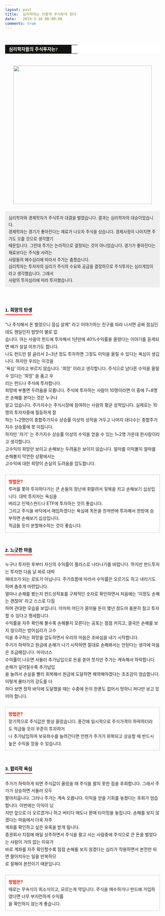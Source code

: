 ```yaml
---
layout: post
title:  심리학자는 이렇게 주식투자 한다
date:   2019-3-18 00:00:00
comments: true
---
```



<div><br></div><div><div style="line-height: 1.7;"><table width="99%" bgcolor="#ffffff" cellspacing="1" cellpadding="2"><tbody><tr><td width="200" bgcolor="#141313" style-="border-bottom:#141313 1px solid; border-left:#141313 1px solid; border-top:#141313 1px solid; &#13;&#10;border-right:#141313 1px solid"><span style="color: rgb(0, 0, 0); font-family: 맑은 고딕, dotum, verdana; font-size: 11pt;"><strong><span syle="font-size:11pt"><font color="#fffff0">&nbsp;심리학자들의 주식투자는?</font></span></strong></span></td><td style="border-width: 0px 0px 1px; border-style: solid; border-color: rgb(255, 255, 255) rgb(255, 255, 255) rgb(20, 19, 19);"><span style="font-size: 11pt;"><font color="#000000">&nbsp;</font></span></td></tr></tbody></table><span style="font-size: 10pt;">﻿<div class="imageblock center" style="text-align: center; clear: both;"><span data-url="https://t1.daumcdn.net/cfile/tistory/202A28034CD8E91F3F?download" data-lightbox="lightbox"><img width="450" height="337" style="height: auto; cursor: pointer; max-width: 100%;" alt="" src="https://t1.daumcdn.net/cfile/tistory/202A28034CD8E91F3F" filename="cfile25.uf@202A28034CD8E91F3F7E58.jpg" filemime=""></span></div></span><span style="font-size: 10pt;">﻿</span><br><div class="txc-textbox" style="padding: 10px; border: 1px solid rgb(238, 238, 238); border-image: none; background-color: rgb(238, 238, 238);"><span style="font-size: 10pt;">심리학자와 경제학자가 주식투자 대결을 벌였습니다. 결과는 심리학자의 대승이었습니다.</span><br><span style="font-size: 10pt;">경제학자는 경기가 좋아진다는 재료가 나오자 주식을 샀습니다. 경제사정이 나아지면 주가도 오를 것으로 생각했기</span><br><span style="font-size: 10pt;">때문입니다. 그런데 주가는 논리적으로 결정되는 것이 아니었습니다. 경기가 좋아진다는 재료보다는 주식을 사려는</span><br><span style="font-size: 10pt;">사람들의 매수심리에 따라서 주가는 춤췄습니다.</span><br><span style="font-size: 10pt;">심리학자는 투자자의 심리가 주식의 수요와 공급을 결정하므로 주식투자는 심리게임이라고 생각했습니다. 그래서</span><br><span style="font-size: 10pt;">사람의 투자심리에 따라 투자했습니다.</span><br></div><p><span style="font-size: 10pt;"><strong><font color="#e31600"><div><br> &nbsp;</div><div><h3 style="font: bold 11pt/normal 맑은 고딕, Dotum, Sans-serif; margin: 0px; padding: 0px 0px 5px; border-bottom-color: rgb(255, 0, 0); border-bottom-width: 2px; border-bottom-style: solid; float: left; font-size-adjust: none; font-stretch: normal;"><font color="#000000">1. 희망의 탄생</font></h3></div><div>&nbsp;</div></font></strong><div><strong><font color="#e31600"><br></font></strong>"나 주식해서 돈 벌었으니 점심 살께" 라고 이야기하는 친구를 따라 나서면 공짜 점심인데도 웬일인지 밥맛이 별로 없<br> 습니다. 아는 사람이 펀드에 투자해서 1년만에 40%수익률을 올렸다는 이야기를 듣게되면 배가 살살 아프기도 합니다. <br>나도 펀드만 잘 골라서 2~3년 정도 투자하면 그정도 이익을 올릴 수 있다는 욕심이 생깁니다. 하지만 우리는 이것을 <br>'욕심' 이라고 부르지 않습니다. '희망' 이라고 생각합니다. 주식으로 남다른 수익을 올릴 수 있다는 '희망' 을 품고 우<br> 리는 펀드나 주식에 투자합니다.<br>희망에 부풀면 두려움을 모릅니다. 주식에 투자하는 사람이 10명이라면 이 중에 7~8명은 손해를 본다는 것은 누구나 <br> 알고 있습니다. 주가지수는 주식시장에 참여하는 사람의 평균 성적입니다. 실제로는 10명의 투자자중에 월등하게 잘<br> 하는 1~2명만이 종합주가지수 상승률 이상의 성적을 거두고 나머지 대다수는 종합주가지수 상승률에 못 미칩니다.<br>하지만 '자기' 는 주가지수 상승률 이상의 수익을 얻을 수 있는 1~2명 가운데 한사람이라고 생각합니다.<br>고수익의 희망만 보이고 손해보는 두려움은 보이지 않습니다. 얼마를 이익볼지 얼마를 손해볼지 막연한 상황에서는<br> 고수익에 대한 희망이 손실의 도려움을 압도합니다.<br><br><div><div class="txc-textbox" style="padding: 10px; border: 1px solid rgb(203, 203, 203); border-image: none; background-color: rgb(255, 255, 255);"><strong><font color="#e31600">방법은?</font></strong><br>루머를 쫓아 투자하다가는 큰 손들의 장난에 휘말려서 뒷북을 치고 손해보기 십상입니다. 대박 투자자는 욕심을 <br> 버리고 인덱스펀드나 ETF에 투자하는 것이 좋습니다.<br>그리고 주식을 바닥에서 매입하겠다는 욕심에 목돈을 한꺼번에 투자해서 한방에 승부하면 손해보기 십상입니다. <br>적금들 듯이 분할매수하는 것이 좋습니다.<br></div><span style="font-size: 10pt;"><strong><font color="#e31600"><div><br><br></div><div><h3 style="font: bold 11pt/normal 맑은 고딕, Dotum, Sans-serif; margin: 0px; padding: 0px 0px 5px; border-bottom-color: rgb(255, 0, 0); border-bottom-width: 2px; border-bottom-style: solid; float: left; font-size-adjust: none; font-stretch: normal;"><font color="#000000">2. 느긋한 마음</font></h3></div><div>&nbsp;</div></font></strong></span><br></div><div>누구나 투자한 후부터 자신의 수익률이 플러스로 나타나기를 바랍니다. 하지만 펀드투자는 투자한 다음 날 바로 대박 <br> 재테크가 되는 로또가 아닙니다. 주가흐름에 따라서 수익률은 오르기도 하고 내리기도 하며 춤추게 마련입니다.<br>얼마나 손해를 봤는지 펀드성적표를 구체적인 숫자로 확인하면서 처음에는 '이정도 손해는 괜찮아' 라고 스스로 다짐<br> 하며 관대한 모습을 보입니다. 어차피 어딘가 묻어둘 돈이 몇년 정도야 충분히 참고 투자할 수 있다고 맹세합니다.<br>수익률을 자주 확인해 볼수록 손해볼지 모른다는 공포는 점점 커지고, 결국은 손해를 보지 않으려는 방어심리가 고수<br> 익을 추구하는 희망을 압도하면서 우리의 마음은 조바심을 내기 시작합니다.<br>주가가 하락하고 원금에 손해가 나기 시작하면 절대로 손해봐서는 안된다는 생각에 마음은 조급해집니다. 마이너스<br> 수익률이 나오면 서둘러 추가납입으로 돈을 쏟아 붓지만 주가는 계속해서 하락합니다. 손해가 깊어질수록 추가납입<br> 을 늘려서 손실을 빨리 회복해서 원금에 도달하면 해약해야겠다는 초조감이 엄습합니다. 이렇게 물타기의 강도를 더<br> 하다 보면 정작 바닥에 도달했을 때는 수중에 돈이 한푼도 없어서 멍하니 쳐다만 보고 있어야 합니다.<br><div><div style="line-height: 1.7;"><br><div class="txc-textbox" style="padding: 10px; border: 1px solid rgb(203, 203, 203); border-image: none; background-color: rgb(255, 255, 255);"><strong><font color="#e31600">방법은?</font></strong><br>장기적으로 주식값은 항상 올랐습니다. 중간에 일시적으로 주식가격이 하락하더라도 적금들 듯이 꾸준히 투자하거<br> 나 추가납입하여 보유좌수를 늘려간다면 언젠가 주가가 회복되고 상승할 때 반드시 높은 수익을 얻을 수 있습니다. <br></div><br><br><div><h3 style="font: bold 11pt/normal 맑은 고딕, Dotum, Sans-serif; margin: 0px; padding: 0px 0px 5px; border-bottom-color: rgb(255, 0, 0); border-bottom-width: 2px; border-bottom-style: solid; float: left; font-size-adjust: none; font-stretch: normal;"><font color="#000000">3. 합리적 욕심</font></h3></div><div>&nbsp;<br><br>주가가 하락하게 되면 주식값이 올랐을 때 주식을 팔지 못한 점을 후회합니다. 그래서 주가가 상승하면 서둘러 모두 <br> 팔아치웁니다. 그러나 주가는 계속 오릅니다. 이익을 얻을 기회를 놓쳤다는 후회가 엄습합니다. 이번에는 이익이 났<br> 지만 앞으로 더 오르겠거니 하고 버티다 매도나 환매 타이밍을 놓칩니다. 손해를 보지 않겠다는 마음에서 더욱 자주 <br> 계좌를 확인하고 싶은 유혹을 받게 됩니다.<br>증권회사 지점에 매일 상주하면서 주식을 팔고 사는 사람중에 주식으로 큰 돈을 벌었다는 사람이 거의 없는 이유가<br> 바로 계좌를 자주 확인할수록 점점 손해를 보지 않겠다는 심리가 작용하면서 본전만 되면 팔아치우는 일을 반복하므<br> 로 잘해야 본전이기 때문입니다.<br><div><br><div class="txc-textbox" style="padding: 10px; border: 1px solid rgb(203, 203, 203); border-image: none; background-color: rgb(255, 255, 255);"><strong><font color="#e31600">방법은?</font></strong><br>때로는 무속식이 희소식이고, 모르는게 약입니다. 주식을 매수하거나 펀드에 가입하였다면 너무 부지런하게 수익률<br> 을 확인하지 않는게 좋습니다. </div></div></div></div></div></div></div></span><br></p></div></div><p><br></p>